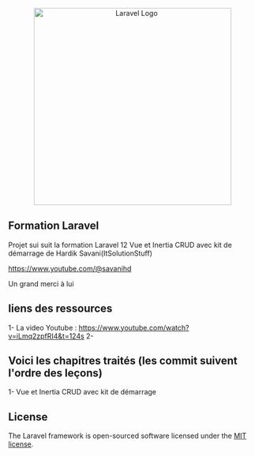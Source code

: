 <p align="center"><a href="https://laravel.com" target="_blank"><img src="https://raw.githubusercontent.com/laravel/art/master/logo-lockup/5%20SVG/2%20CMYK/1%20Full%20Color/laravel-logolockup-cmyk-red.svg" width="400" alt="Laravel Logo"></a></p>

## Formation Laravel

Projet sui suit la formation Laravel 12 Vue et Inertia CRUD avec kit de démarrage de Hardik Savani(ItSolutionStuff)

https://www.youtube.com/@savanihd

Un grand merci à lui

## liens des ressources

1- La video Youtube : https://www.youtube.com/watch?v=iLmq2zpfRI4&t=124s
2-

## Voici les chapitres traités (les commit suivent l'ordre des leçons)

1- Vue et Inertia CRUD avec kit de démarrage

## License

The Laravel framework is open-sourced software licensed under the [MIT license](https://opensource.org/licenses/MIT).
